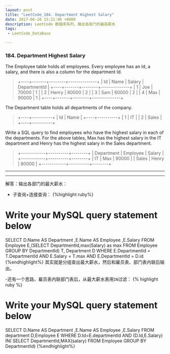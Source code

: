 ```yaml
---
layout: post
title: "LeetCode_184. Department Highest Salary"
date: 2017-06-20 15:21:06 +0800
description: LeetCode 数据库系列，输出各部门的最高薪水
tags: 
 - LeetCode_DataBase

---
```

### 184. Department Highest Salary
The Employee table holds all employees. Every employee has an Id, a salary, and there is also a column for the department Id.

>+----+-------+--------+--------------+
| Id | Name  | Salary | DepartmentId |
+----+-------+--------+--------------+
| 1  | Joe   | 70000  | 1            |
| 2  | Henry | 80000  | 2            |
| 3  | Sam   | 60000  | 2            |
| 4  | Max   | 90000  | 1            |
+----+-------+--------+--------------+

The Department table holds all departments of the company.

>+----+----------+
| Id | Name     |
+----+----------+
| 1  | IT       |
| 2  | Sales    |
+----+----------+

Write a SQL query to find employees who have the highest salary in each of the departments. For the above tables, Max has the highest salary in the IT department and Henry has the highest salary in the Sales department.
>+------------+----------+--------+
| Department | Employee | Salary |
+------------+----------+--------+
| IT         | Max      | 90000  |
| Sales      | Henry    | 80000  |
+------------+----------+--------+

---
---

解答：输出各部门的最大薪水：
- 子查询+连接查询：
{%highlight ruby%}
# Write your MySQL query statement below
SELECT D.Name AS Department ,E.Name AS Employee ,E.Salary 
FROM Employee E,(SELECT DepartmentId,max(Salary) as max FROM Employee GROUP BY DepartmentId) T, Department D 
WHERE E.DepartmentId = T.DepartmentId AND E.Salary = T.max AND E.DepartmentId = D.id
{%endhighlight%}
其实就是分组查出最大薪水，然后和雇员表、部门表内联后输出。

-还有一个思路，雇员表内联部门表后，从最大薪水表用`IN`过滤：
{% highlight ruby %}
# Write your MySQL query statement below
SELECT D.Name AS Department ,E.Name AS Employee ,E.Salary 
FROM department D,Employee E WHERE D.Id=E.departmentId AND (D.Id,E.Salary) IN( SELECT DepartmentId,MAX(salary) FROM Employee GROUP BY DepartmentId)
{%endhighlight%}